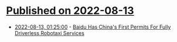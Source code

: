 # [Published on 2022-08-13](index.md)

* [2022-08-13, 01:25:00](https://tech.slashdot.org/story/22/08/12/1952213/baidu-has-chinas-first-permits-for-fully-driverless-robotaxi-services?utm_source=rss1.0mainlinkanon&utm_medium=feed) - [Baidu Has China's First Permits For Fully Driverless Robotaxi Services](https://tech.slashdot.org/story/22/08/12/1952213/baidu-has-chinas-first-permits-for-fully-driverless-robotaxi-services?utm_source=rss1.0mainlinkanon&utm_medium=feed)
